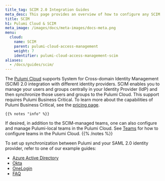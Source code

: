 ```yaml
---
title_tag: SCIM 2.0 Integration Guides
meta_desc: This page provides an overview of how to configure any SCIM 2.0 identity provider with the Pulumi Service.
title: SCIM
h1: Pulumi Cloud & SCIM
meta_image: /images/docs/meta-images/docs-meta.png
menu:
  cloud:
    name: SCIM
    parent: pulumi-cloud-access-management
    weight: 7
    identifier: pulumi-cloud-access-management-scim
aliases:
  - /docs/guides/scim/
---
```


The [Pulumi Cloud](https://app.pulumi.com) supports System for Cross-domain Identity Management (SCIM) 2.0 integration with different identity providers. SCIM enables you to manage your users and groups centrally in your Identity Provider (IdP) and then synchronize those users and groups to the Pulumi Cloud. This support requires Pulumi Business Critical. To learn more about the capabilities of Pulumi Business Critical, see the [pricing page](/pricing/).

    {{% notes "info" %}}
If desired, in addition to the SCIM-managed teams, one can also configure and manage Pulumi-local teams in the Pulumi Cloud. See [Teams](/docs/pulumi-cloud/access-management/teams/) for how to configure teams in the Pulumi Cloud.
    {{% /notes %}}

To set up synchronization between Pulumi and your SAML 2.0 identity provider, refer to one of our example guides:

- [Azure Active Directory](/docs/pulumi-cloud/access-management/scim/azuread/)
- [Okta](/docs/pulumi-cloud/access-management/scim/okta/)
- [OneLogin](/docs/pulumi-cloud/access-management/scim/onelogin/)
- [FAQ](/docs/pulumi-cloud/access-management/scim/faq/)
